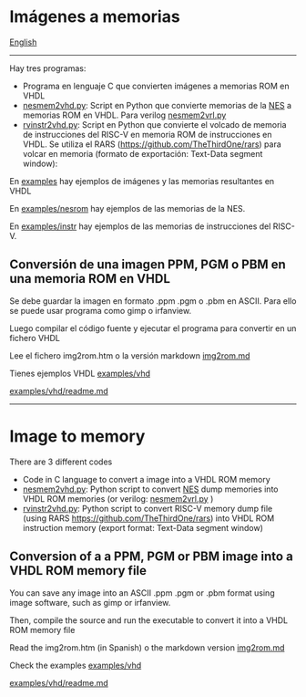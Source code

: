 # Imágenes a memorias

[English](#Image-to-memory)

---

Hay tres programas:

+ Programa en lenguaje C que convierten imágenes a memorias ROM en VHDL
+ [nesmem2vhd.py](src/nesmem2vhd.py): Script en Python que convierte memorias de la [NES](https://es.wikipedia.org/wiki/Nintendo_Entertainment_System) a memorias ROM en VHDL. Para verilog [nesmem2vrl.py](src/nesmem2vrl.py)
+ [rvinstr2vhd.py](src/rvinstr2vhd.py): Script en Python que convierte el volcado de memoria de instrucciones del RISC-V en memoria ROM de instrucciones en VHDL. Se utiliza el RARS (https://github.com/TheThirdOne/rars) para volcar en memoria (formato de exportación: Text-Data segment window): 

En [examples](examples) hay ejemplos de imágenes y las memorias resultantes en VHDL

En [examples/nesrom](examples/nesrom) hay ejemplos de las memorias de la NES.

En [examples/instr](examples/instr) hay ejemplos de las memorias de instrucciones del RISC-V.

## Conversión de una imagen PPM, PGM o PBM en una memoria ROM en VHDL


Se debe guardar la imagen en formato .ppm .pgm o .pbm en ASCII. Para ello se puede usar programa como gimp o irfanview.

Luego compilar el código fuente y ejecutar el programa para convertir en un fichero VHDL

Lee el fichero img2rom.htm o la versión markdown [img2rom.md](img2rom.md) 

Tienes ejemplos VHDL [examples/vhd](examples/vhd)

[examples/vhd/readme.md](examples/vhd/readme.md)

---

# Image to memory


There are 3 different codes

+ Code in C language to convert a image into a VHDL ROM memory
+ [nesmem2vhd.py](src/nesmem2vhd.py): Python script to convert [NES](https://en.wikipedia.org/wiki/Nintendo_Entertainment_System) dump memories into VHDL ROM memories (or verilog: [nesmem2vrl.py](src/nesmem2vrl.py) )
+ [rvinstr2vhd.py](src/rvinstr2vhd.py): Python script to convert RISC-V memory dump file (using RARS https://github.com/TheThirdOne/rars) into VHDL ROM instruction memory (export format: Text-Data segment window)

## Conversion of a a PPM, PGM or PBM image into a VHDL ROM memory file

You can save any image into an ASCII .ppm .pgm or .pbm format using image software, such as gimp or irfanview.

Then, compile the source and run the executable to convert it into a VHDL ROM memory file

Read the img2rom.htm (in Spanish) o the markdown version [img2rom.md](img2rom.md) 

Check the examples [examples/vhd](examples/vhd)

[examples/vhd/readme.md](examples/vhd/readme.md)
